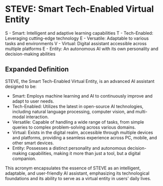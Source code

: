 # STEVE: Smart Tech-Enabled Virtual Entity

S - Smart: Intelligent and adaptive learning capabilities
T - Tech-Enabled: Leveraging cutting-edge technology
E - Versatile: Adaptable to various tasks and environments
V - Virtual: Digital assistant accessible across multiple platforms
E - Entity: An autonomous AI with its own personality and decision-making abilities

## Expanded Definition

STEVE, the Smart Tech-Enabled Virtual Entity, is an advanced AI assistant designed to be:

- Smart: Employs machine learning and AI to continuously improve and adapt to user needs.
- Tech-Enabled: Utilizes the latest in open-source AI technologies, including natural language processing, computer vision, and multi-modal interaction.
- Versatile: Capable of handling a wide range of tasks, from simple queries to complex problem-solving across various domains.
- Virtual: Exists in the digital realm, accessible through multiple devices and platforms, providing a seamless experience across PC, mobile, and other smart devices.
- Entity: Possesses a distinct personality and autonomous decision-making capabilities, making it more than just a tool, but a digital companion.

This acronym encapsulates the essence of STEVE as an intelligent, adaptable, and user-friendly AI assistant, emphasizing its technological foundations and its ability to serve as a virtual entity in users' daily lives.
